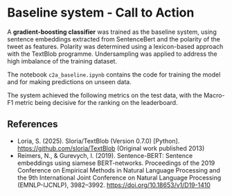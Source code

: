 # Baseline system - Call to Action

A **gradient-boosting classifier** was trained as the baseline system, using sentence embeddings extracted from SentenceBert and the polarity of the tweet as features. Polarity was determined using a lexicon-based approach with the TextBlob programme. Undersampling was applied to address the high imbalance of the training dataset. 

The notebook `c2a_baseline.ipynb` contains the code for training the model and for making predictions on unseen data.

The system achieved the following metrics on the test data, with the Macro-F1 metric being decisive for the ranking on the leaderboard. 

<div align="center">

[//]: # (| Category      |   P  |   R  |  F1  |
| ------------- | ---- | ---- |  -:  |
| true          | 0.23 | 0.78 | 0.36 |
| false         | 0.97 | 0.72 | 0.83 |
| **Mac. avg.** | 0.60 | 0.75 | 0.59 |
| **Weight. avg.** | 0.90 | 0.73 | 0.78 |)

</div>

## References

- Loria, S. (2025). Sloria/TextBlob (Version 0.7.0) [Python]. https://github.com/sloria/TextBlob (Original work published 2013)
- Reimers, N., & Gurevych, I. (2019). Sentence-BERT: Sentence embeddings using siamese BERT-networks. Proceedings of the 2019 Conference on Empirical Methods in Natural Language Processing and the 9th International Joint Conference on Natural Language Processing (EMNLP-IJCNLP), 3982–3992. https://doi.org/10.18653/v1/D19-1410

